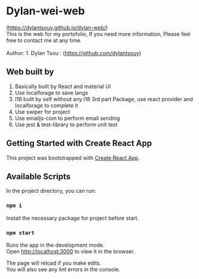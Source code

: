 ﻿# Dylan-wei-web
(https://dylantsouy.github.io/dylan-web/)\
This is the web for my portofolio, If you need more information, Please feel free to contact me at any time.\
\
Author: 1. Dylan Tsou : (https://github.com/dylantsouy) 

## Web built by

1. Basically built by React and material UI
2. Use localforage to save langs
3. I18 bulit by self without any i18 3rd part Package, use react provider and localforage to complete it
4. Use swiper for project
5. Use emailjs-com to perform email sending
6. Use jest & test-library to perform unit test

## Getting Started with Create React App

This project was bootstrapped with [Create React App](https://github.com/facebook/create-react-app).

## Available Scripts

In the project directory, you can run:

### `npm i`

Install the necessary package for project before start.

### `npm start`

Runs the app in the development mode.\
Open [http://localhost:3000](http://localhost:3000) to view it in the browser.

The page will reload if you make edits.\
You will also see any lint errors in the console.
